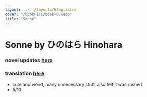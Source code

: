 ```yaml
---
layout: ../../layouts/Blog.astro
cover: "/bookPics/book-6.webp"
title: "Sonne"
---
```


# Sonne by ひのはら Hinohara
### novel updates **[here](https://www.novelupdates.com/series/sonne/)**
### translation **[here](https://www.wattpad.com/story/332825167-sonne)**
- cute and weird, many unnecessary stuff, also felt it was rushed
- 5/10